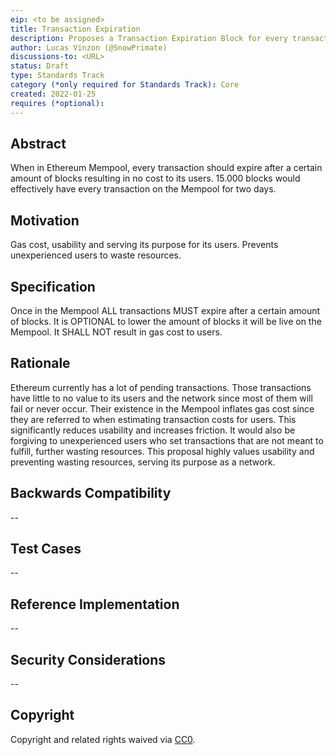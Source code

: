 ```yaml
---
eip: <to be assigned>
title: Transaction Expiration
description: Proposes a Transaction Expiration Block for every transaction.
author: Lucas Vinzon (@SnowPrimate)
discussions-to: <URL>
status: Draft
type: Standards Track
category (*only required for Standards Track): Core
created: 2022-01-25
requires (*optional):
---
```


## Abstract
When in Ethereum Mempool, every transaction should expire after a certain amount of blocks resulting in no cost to its users. 15.000 blocks would effectively have every transaction on the Mempool for two days.

## Motivation
Gas cost, usability and serving its purpose for its users. Prevents unexperienced users to waste resources.

## Specification
Once in the Mempool ALL transactions MUST expire after a certain amount of blocks. It is OPTIONAL to lower the amount of blocks it will be live on the Mempool. It SHALL NOT result in gas cost to users.

## Rationale
Ethereum currently has a lot of pending transactions. Those transactions have little to no value to its users and the network since most of them will fail or never occur. Their existence in the Mempool inflates gas cost since they are referred to when estimating transaction costs for users. This significantly reduces usability and increases friction. It would also be forgiving to unexperienced users who set transactions that are not meant to fulfill, further wasting resources. This proposal highly values usability and preventing wasting resources, serving its purpose as a network.

## Backwards Compatibility
--

## Test Cases
--

## Reference Implementation
--

## Security Considerations
--

## Copyright
Copyright and related rights waived via [CC0](https://creativecommons.org/publicdomain/zero/1.0/).
